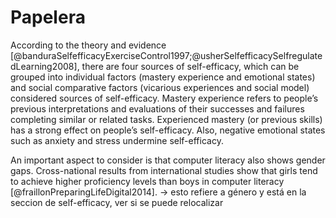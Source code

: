 # Papelera

According to the theory and evidence [@banduraSelfefficacyExerciseControl1997;@usherSelfefficacySelfregulatedLearning2008], there are four sources of self-efficacy, which can be grouped into individual factors (mastery experience and emotional states)  and social comparative factors (vicarious experiences and social model) considered sources of self-efficacy. Mastery experience refers to people’s previous interpretations and evaluations of their successes and failures completing similar or related tasks. Experienced mastery (or previous skills) has a strong effect on people’s self-efficacy. Also, negative emotional states such as anxiety and stress undermine self-efficacy. 

An important aspect to consider is that computer literacy also shows gender gaps. Cross-national results from international studies show that girls tend to achieve higher proficiency levels than boys in computer literacy [@fraillonPreparingLifeDigital2014]. -> esto refiere a género y está en la seccion de self-efficacy, ver si se puede relocalizar